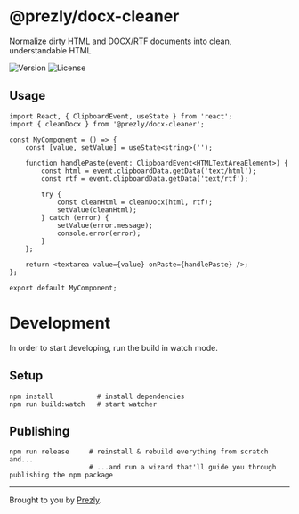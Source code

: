 # @prezly/docx-cleaner

Normalize dirty HTML and DOCX/RTF documents into clean, understandable HTML

![Version](https://img.shields.io/npm/v/@prezly/docx-cleaner)
![License](https://img.shields.io/npm/l/@prezly/docx-cleaner)

## Usage

```tsx
import React, { ClipboardEvent, useState } from 'react';
import { cleanDocx } from '@prezly/docx-cleaner';

const MyComponent = () => {
    const [value, setValue] = useState<string>('');

    function handlePaste(event: ClipboardEvent<HTMLTextAreaElement>) {
        const html = event.clipboardData.getData('text/html');
        const rtf = event.clipboardData.getData('text/rtf');

        try {
            const cleanHtml = cleanDocx(html, rtf);
            setValue(cleanHtml);
        } catch (error) {
            setValue(error.message);
            console.error(error);
        }
    };

    return <textarea value={value} onPaste={handlePaste} />;
};

export default MyComponent;
```

# Development

In order to start developing, run the build in watch mode.

## Setup

```Shell
npm install           # install dependencies
npm run build:watch   # start watcher
```

## Publishing

```Shell
npm run release     # reinstall & rebuild everything from scratch and...
                    # ...and run a wizard that'll guide you through publishing the npm package
```

----

Brought to you by [Prezly](https://www.prezly.com/?utm_source=github&utm_campaign=@prezly/docx-cleaner).

